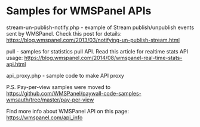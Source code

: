 Samples for WMSPanel APIs
====================

stream-un-publish-notify.php - example of Stream publish/unpublish events sent by WMSPanel.
Check this post for details: https://blog.wmspanel.com/2013/03/notifying-un-publish-stream.html

pull - samples for statistics pull API. Read this article for realtime stats API usage: https://blog.wmspanel.com/2014/08/wmspanel-real-time-stats-api.html

api_proxy.php - sample code to make API proxy

P.S. Pay-per-view samples were moved to
https://github.com/WMSPanel/paywall-code-samples-wmsauth/tree/master/pay-per-view

Find more info about WMSPanel API on this page: https://wmspanel.com/api_info
